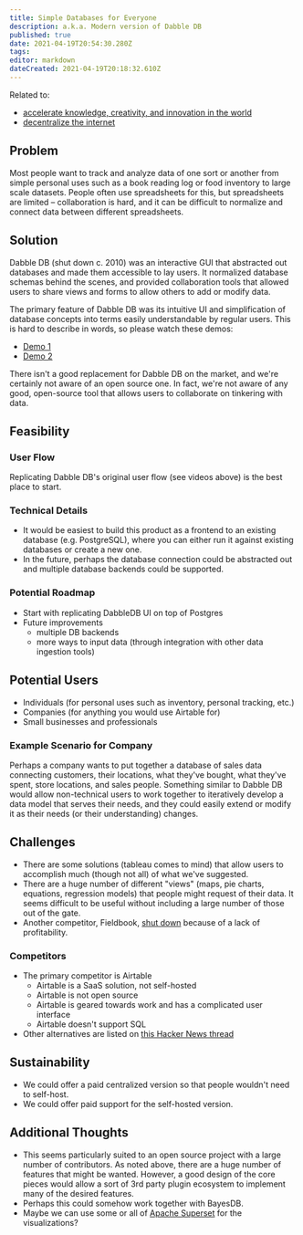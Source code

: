 ```yaml
---
title: Simple Databases for Everyone
description: a.k.a. Modern version of Dabble DB
published: true
date: 2021-04-19T20:54:30.280Z
tags: 
editor: markdown
dateCreated: 2021-04-19T20:18:32.610Z
---
```


Related to:  
* [accelerate knowledge, creativity, and innovation in the world](accelerate-innovation.md)
* [decentralize the internet](decentralize-internet.md)

## Problem
Most people want to track and analyze data of one sort or another from simple personal uses such as a book reading log or food inventory to large scale datasets. People often use spreadsheets for this, but spreadsheets are limited – collaboration is hard, and it can be difficult to normalize and connect data between different spreadsheets.

## Solution
Dabble DB (shut down c. 2010) was an interactive GUI that abstracted out databases and made them accessible to lay users. It normalized database schemas behind the scenes, and provided collaboration tools that allowed users to share views and forms to allow others to add or modify data.

The primary feature of Dabble DB was its intuitive UI and simplification of database concepts into terms easily understandable by regular users. This is hard to describe in words, so please watch these demos:  
* [Demo 1](https://www.youtube.com/watch?v=MCVj5RZOqwY)
* [Demo 2](https://www.youtube.com/watch?v=6wZmYMWKLkY)

There isn't a good replacement for Dabble DB on the market, and we're certainly not aware of an open source one.  In fact, we're not aware of any good, open-source tool that allows users to collaborate on tinkering with data.

## Feasibility

### User Flow
Replicating Dabble DB's original user flow (see videos above) is the best place to start.

### Technical Details
- It would be easiest to build this product as a frontend to an existing database (e.g. PostgreSQL), where you can either run it against existing databases or create a new one.
- In the future, perhaps the database connection could be abstracted out and multiple database backends could be supported.

### Potential Roadmap
- Start with replicating DabbleDB UI on top of Postgres
- Future improvements
  - multiple DB backends
  - more ways to input data (through integration with other data ingestion tools)

## Potential Users

- Individuals (for personal uses such as inventory, personal tracking, etc.)
- Companies (for anything you would use Airtable for)
- Small businesses and professionals

### Example Scenario for Company

Perhaps a company wants to put together a database of sales data connecting customers, their locations, what they've bought, what they've spent, store locations, and sales people. Something similar to Dabble DB would allow non-technical users to work together to iteratively develop a data model that serves their needs, and they could easily extend or modify it as their needs (or their understanding) changes.

## Challenges

- There are some solutions (tableau comes to mind) that allow users to accomplish much (though not all) of what we've suggested.
- There are a huge number of different "views" (maps, pie charts, equations, regression models) that people might request of their data.  It seems difficult to be useful without including a large number of those out of the gate.
- Another competitor, Fieldbook, [shut down](https://medium.com/the-fieldbook-blog/what-happened-at-fieldbook-d70bf25b3968) because of a lack of profitability.

### Competitors
- The primary competitor is Airtable
  - Airtable is a SaaS solution, not self-hosted
  - Airtable is not open source
  - Airtable is geared towards work and has a complicated user interface
  - Airtable doesn't support SQL
- Other alternatives are listed on [this Hacker News thread](https://news.ycombinator.com/item?id=15246061)

## Sustainability
- We could offer a paid centralized version so that people wouldn't need to self-host.
- We could offer paid support for the self-hosted version.

## Additional Thoughts

- This seems particularly suited to an open source project with a large number of contributors.  As noted above, there are a huge number of features that might be wanted.  However, a good design of the core pieces would allow a sort of 3rd party plugin ecosystem to implement many of the desired features.
- Perhaps this could somehow work together with BayesDB.
- Maybe we can use some or all of [Apache Superset](https://github.com/apache/superset) for the visualizations?
